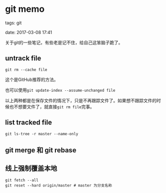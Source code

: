 # git memo

tags: git

date: 2017-03-08 17:41

<abstract>
关于git的一些笔记，有些老是记不住，给自己这笨脑子跪了。
<abstract>


## untrack file

`git rm --cache file`

这个是GitHub推荐的方法。

也可以使用`git update-index --assume-unchanged file`

以上两种都是在保存文件的情况下，只是不再跟踪文件了。如果想不跟踪文件的时候也不想要文件了，就直接`git rm file`完事。

<!--more-->

## list tracked file

`git ls-tree -r master --name-only`

## git merge 和 git rebase

## 线上强制覆盖本地

```$xslt
git fetch --all
git reset --hard origin/master # master 为分支名称
```